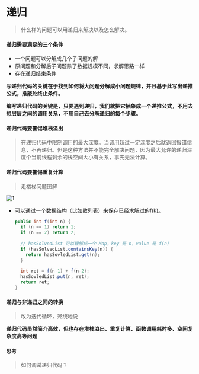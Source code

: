 # 递归

> 什么样的问题可以用递归来解决以及怎么解决。

#### 递归需要满足的三个条件

- 一个问题可以分解成几个子问题的解
- 原问题和分解后子问题除了数据规模不同，求解思路一样
- 存在递归结束条件



**写递归代码的关键在于找到如何将大问题分解成小问题规律，并且基于此写出递推公式，推敲处终止条件。**

**编写递归代码的关键是，只要遇到递归，我们就把它抽象成一个递推公式，不用去想层层之间的调用关系，不用自己去分解递归的每个步骤。**

#### 递归代码要警惕堆栈溢出

> 在递归代码中限制调用的最大深度。当调用超过一定深度之后就返回报错信息，不再递归。但是这种方法并不能完全解决问题，因为最大允许的递归深度个当前线程剩余的栈空间大小有关系，事先无法计算。



#### 递归代码要警惕重复计算

> 走楼梯问题图解

![1](/Users/v1cky/Documents/算法与数据结构/note/1.jpg)

* 可以通过一个数据结构（比如散列表）来保存已经求解过的f(k)。

  ```java
  public int f(int n) {
    if (n == 1) return 1;
    if (n == 2) return 2;
    
    // hasSolvedList 可以理解成一个 Map，key 是 n，value 是 f(n)
    if (hasSolvedList.containsKey(n)) {
      return hasSovledList.get(n);
    }
    
    int ret = f(n-1) + f(n-2);
    hasSovledList.put(n, ret);
    return ret;
  }
  
  ```


#### 递归与非递归之间的转换

> 改为迭代循环，笼统地说



**递归代码虽然简介高效，但也存在堆栈溢出、重复计算、函数调用耗时多、空间复杂度高等问题**



#### 思考

> 如何调试递归代码？

